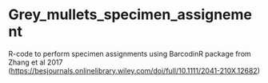 # Grey_mullets_specimen_assignement
R-code to perform specimen assignments using BarcodinR package from Zhang et al 2017 (https://besjournals.onlinelibrary.wiley.com/doi/full/10.1111/2041-210X.12682)

